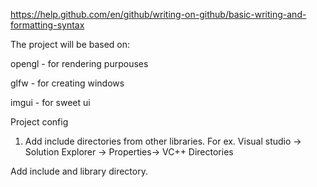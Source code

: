 https://help.github.com/en/github/writing-on-github/basic-writing-and-formatting-syntax

The project will be based on:

opengl - for rendering purpouses

glfw - for creating windows

imgui - for sweet ui


Project config

1. Add include directories from other libraries. For ex. Visual studio -> Solution Explorer -> Properties-> VC++ Directories 

Add include and library directory.
